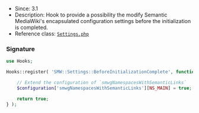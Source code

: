 * Since: 3.1
* Description: Hook to provide a possibility the modify Semantic MediaWiki's encapsulated configuration settings before the initialization is completed.
* Reference class: [`Settings.php`][Settings.php]

### Signature

```php
use Hooks;

Hooks::register( 'SMW::Settings::BeforeInitializationComplete', function( &$configuration ) {

	// Extend the configuration of `smwgNamespacesWithSemanticLinks`
	$configuration['smwgNamespacesWithSemanticLinks'][NS_MAIN] = true;

	return true;
} );
```

[Settings.php]:https://github.com/SemanticMediaWiki/SemanticMediaWiki/blob/master/src/Settings.php
